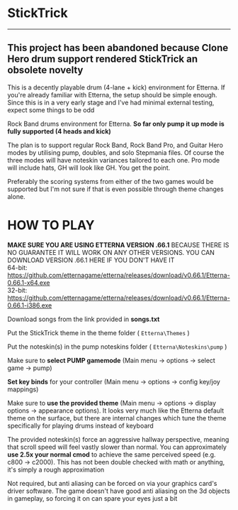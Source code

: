 # StickTrick
----------------------------------------------------------------------------------------------------------------
**This project has been abandoned because Clone Hero drum support rendered StickTrick an obsolete novelty**
----------------------------------------------------------------------------------------------------------------

This is a decently playable drum (4-lane + kick) environment for Etterna. If you're already familiar with Etterna, the setup should be simple enough. Since this is in a very early stage and I've had minimal external testing, expect some things to be odd

Rock Band drums environment for Etterna. **So far only pump it up mode is fully supported (4 heads and kick)**

The plan is to support regular Rock Band, Rock Band Pro, and Guitar Hero modes by utilising pump, doubles, and solo Stepmania files. Of course the three modes will have noteskin variances tailored to each one. Pro mode will include hats, GH will look like GH. You get the point.

Preferably the scoring systems from either of the two games would be supported but I'm not sure if that is even possible through theme changes alone.


# HOW TO PLAY

**MAKE SURE YOU ARE USING ETTERNA VERSION .66.1** BECAUSE THERE IS NO GUARANTEE IT WILL WORK ON ANY OTHER VERSIONS. YOU CAN DOWNLOAD VERSION .66.1 HERE IF YOU DON'T HAVE IT<br/>
64-bit: https://github.com/etternagame/etterna/releases/download/v0.66.1/Etterna-0.66.1-x64.exe<br/>
32-bit: https://github.com/etternagame/etterna/releases/download/v0.66.1/Etterna-0.66.1-i386.exe<br/>

Download songs from the link provided in **songs.txt**

Put the StickTrick theme in the theme folder ( `Etterna\Themes` )

Put the noteskin(s) in the pump noteskins folder ( `Etterna\Noteskins\pump` )

Make sure to **select PUMP gamemode** (Main menu -> options -> select game -> pump)

**Set key binds** for your controller (Main menu -> options -> config key/joy mappings)

Make sure to **use the provided theme** (Main menu -> options -> display options -> appearance options). It looks very much like the Etterna default theme on the surface, but there are internal changes which tune the theme specifically for playing drums instead of keyboard

The provided noteskin(s) force an aggressive hallway perspective, meaning that scroll speed will feel vastly slower than normal. You can approximately **use 2.5x your normal cmod** to achieve the same perceived speed (e.g. c800 -> c2000). This has not been double checked with math or anything, it's simply a rough approximation

Not required, but anti aliasing can be forced on via your graphics card's driver software. The game doesn't have good anti aliasing on the 3d objects in gameplay, so forcing it on can spare your eyes just a bit
